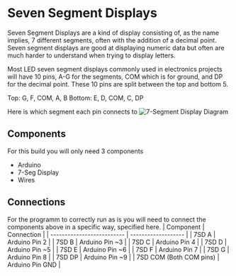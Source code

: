 # Seven Segment Displays
Seven Segment Displays are a kind of display consisting of, as the name implies, 7 different segments, often with the addition of a decimal point. Seven segment displays are good at displaying numeric data but often are much harder to understand when trying to display letters.

Most LED seven segment displays commonly used in electronics projects will have 10 pins, A-G for the segments, COM which is for ground, and DP for the decimal point. These 10 pins are split between the top and bottom 5. 

Top:    G, F, COM, A, B
Bottom: E, D, COM, C, DP

Here is which segment each pin connects to
![7-Segment Display Diagram](https://upload.wikimedia.org/wikipedia/commons/thumb/e/ed/7_Segment_Display_with_Labeled_Segments.svg/800px-7_Segment_Display_with_Labeled_Segments.svg.png)

## Components
For this build you will only need 3 components

- Arduino
- 7-Seg Display
- Wires

## Connections
For the programm to correctly run as is you will need to connect the components above in a specific way, specified here.
| Component                  | Connection          |
| -------------------------- | ------------------- |
| 7SD A                      | Arduino Pin 2       |
| 7SD B                      | Arduino Pin ~3      |
| 7SD C                      | Arduino Pin 4       |
| 7SD D                      | Arduino Pin ~5      |
| 7SD E                      | Arduino Pin ~6      |
| 7SD F                      | Arduino Pin 7       |
| 7SD G                      | Arduino Pin 8       |
| 7SD DP                     | Arduino Pin ~9      |
| 7SD COM (Both COM pins)    | Arduino Pin GND     |
